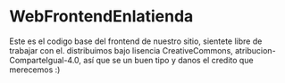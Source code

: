 WebFrontendEnlatienda
=====================

Este es el codigo base del frontend de nuestro sitio, sientete libre de trabajar con el. 
distribuimos bajo lisencia CreativeCommons, atribucion-ComparteIgual-4.0, así que se un buen tipo
y danos el credito que merecemos :)

